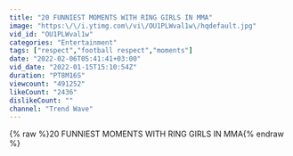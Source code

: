 ```yaml
---
title: "20 FUNNIEST MOMENTS WITH RING GIRLS IN MMA"
image: "https:\/\/i.ytimg.com\/vi\/OU1PLWval1w\/hqdefault.jpg"
vid_id: "OU1PLWval1w"
categories: "Entertainment"
tags: ["respect","football respect","moments"]
date: "2022-02-06T05:41:41+03:00"
vid_date: "2022-01-15T15:10:54Z"
duration: "PT8M16S"
viewcount: "491252"
likeCount: "2436"
dislikeCount: ""
channel: "Trend Wave"
---
```

{% raw %}20 FUNNIEST MOMENTS WITH RING GIRLS IN MMA{% endraw %}
